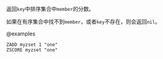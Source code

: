 返回`key`中排序集合中`member`的分数。

如果在有序集合中找不到`member`，或者`key`不存在，则会返回`nil`。

@examples

```cli
ZADD myzset 1 "one"
ZSCORE myzset "one"
```
